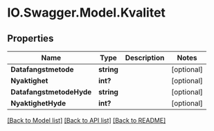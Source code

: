 # IO.Swagger.Model.Kvalitet
## Properties

Name | Type | Description | Notes
------------ | ------------- | ------------- | -------------
**Datafangstmetode** | **string** |  | [optional] 
**Nyaktighet** | **int?** |  | [optional] 
**DatafangstmetodeHyde** | **string** |  | [optional] 
**NyaktighetHyde** | **int?** |  | [optional] 

[[Back to Model list]](../README.md#documentation-for-models) [[Back to API list]](../README.md#documentation-for-api-endpoints) [[Back to README]](../README.md)

